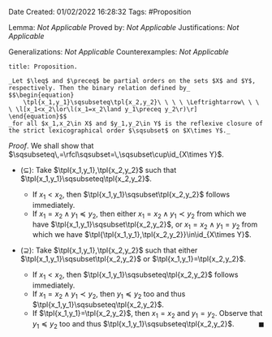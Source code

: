 <div class="topSpace"></div>

Date Created: 01/02/2022 16:28:32
Tags: #Proposition

Lemma: _Not Applicable_
Proved by: _Not Applicable_
Justifications: _Not Applicable_

Generalizations: _Not Applicable_
Counterexamples: _Not Applicable_

``` ad-Proposition
title: Proposition.

_Let $\leq$ and $\preceq$ be partial orders on the sets $X$ and $Y$, respectively. Then the binary relation defined by_
$$\begin{equation}
    \tpl{x_1,y_1}\sqsubseteq\tpl{x_2,y_2}\ \ \ \ \Leftrightarrow\ \ \ \ \l[x_1<x_2\lor\l(x_1=x_2\land y_1\preceq y_2\r)\r]
\end{equation}$$
_for all $x_1,x_2\in X$ and $y_1,y_2\in Y$ is the reflexive closure of the strict lexicographical order $\sqsubset$ on $X\times Y$._

```

_Proof_. We shall show that $\sqsubseteq\,=\rfcl\sqsubset=\,\sqsubset\cup\id_{X\times Y}$.
* ($\subseteq$): Take $\tpl{x_1,y_1},\tpl{x_2,y_2}$ such that $\tpl{x_1,y_1}\sqsubseteq\tpl{x_2,y_2}$.
    * If $x_1<x_2$, then $\tpl{x_1,y_1}\sqsubset\tpl{x_2,y_2}$ follows immediately.
    * If $x_1=x_2\land y_1\preceq y_2$, then either $x_1=x_2\land y_1\prec y_2$ from which we have $\tpl{x_1,y_1}\sqsubset\tpl{x_2,y_2}$, or $x_1=x_2\land y_1=y_2$ from which we have $\tpl{\tpl{x_1,y_1},\tpl{x_2,y_2}}\in\id_{X\times Y}$.

* ($\supseteq$): Take $\tpl{x_1,y_1},\tpl{x_2,y_2}$ such that either $\tpl{x_1,y_1}\sqsubset\tpl{x_2,y_2}$ or $\tpl{x_1,y_1}=\tpl{x_2,y_2}$.
    * If $x_1<x_2$, then $\tpl{x_1,y_1}\sqsubseteq\tpl{x_2,y_2}$ follows immediately.
    * If $x_1=x_2\land y_1\prec y_2$, then $y_1\preceq y_2$ too and thus $\tpl{x_1,y_1}\sqsubseteq\tpl{x_2,y_2}$.
    * If $\tpl{x_1,y_1}=\tpl{x_2,y_2}$, then $x_1=x_2$ and $y_1=y_2$. Observe that $y_1\preceq y_2$ too and thus $\tpl{x_1,y_1}\sqsubseteq\tpl{x_2,y_2}$.<span style="float:right;">$\blacksquare$</span>
